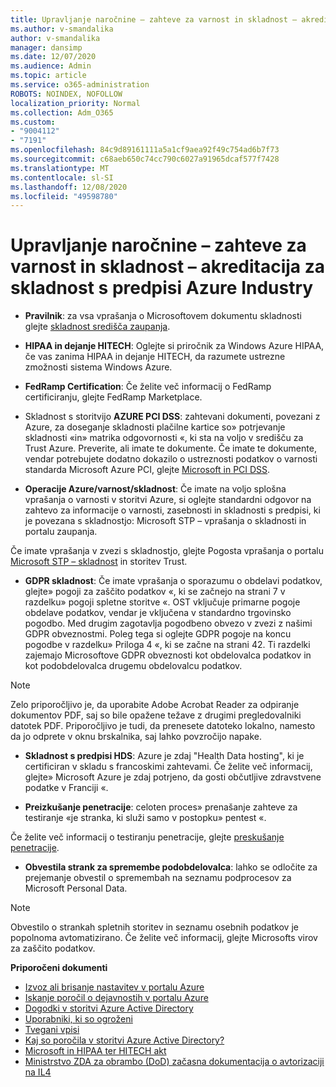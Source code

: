 ```yaml
---
title: Upravljanje naročnine – zahteve za varnost in skladnost – akreditacija za skladnost s predpisi Azure Industry
ms.author: v-smandalika
author: v-smandalika
manager: dansimp
ms.date: 12/07/2020
ms.audience: Admin
ms.topic: article
ms.service: o365-administration
ROBOTS: NOINDEX, NOFOLLOW
localization_priority: Normal
ms.collection: Adm_O365
ms.custom:
- "9004112"
- "7191"
ms.openlocfilehash: 84c9d89161111a5a1cf9aea92f49c754ad6b7f73
ms.sourcegitcommit: c68aeb650c74cc790c6027a91965dcaf577f7428
ms.translationtype: MT
ms.contentlocale: sl-SI
ms.lasthandoff: 12/08/2020
ms.locfileid: "49598780"
---
```

# <a name="subscription-management---security-and-compliance-requests---azure-industry-compliance-accreditation"></a>Upravljanje naročnine – zahteve za varnost in skladnost – akreditacija za skladnost s predpisi Azure Industry

- **Pravilnik**: za vsa vprašanja o Microsoftovem dokumentu skladnosti glejte [skladnost središča zaupanja](https://docs.microsoft.com/compliance/regulatory/offering-SOC).

- **HIPAA in dejanje HITECH**: Oglejte si priročnik za Windows Azure HIPAA, če vas zanima HIPAA in dejanje HITECH, da razumete ustrezne zmožnosti sistema Windows Azure.

- **FedRamp Certification**: Če želite več informacij o FedRamp certificiranju, glejte FedRamp Marketplace.

- Skladnost s storitvijo **AZURE PCI DSS**: zahtevani dokumenti, povezani z Azure, za doseganje skladnosti plačilne kartice so» potrjevanje skladnosti «in» matrika odgovornosti «, ki sta na voljo v središču za Trust Azure. Preverite, ali imate te dokumente. Če imate te dokumente, vendar potrebujete dodatno dokazilo o ustreznosti podatkov o varnosti standarda Microsoft Azure PCI, glejte [Microsoft in PCI DSS](https://docs.microsoft.com/compliance/regulatory/offering-PCI-DSS).

- **Operacije Azure/varnost/skladnost**: Če imate na voljo splošna vprašanja o varnosti v storitvi Azure, si oglejte standardni odgovor na zahtevo za informacije o varnosti, zasebnosti in skladnosti s predpisi, ki je povezana s skladnostjo: Microsoft STP – vprašanja o skladnosti in portalu zaupanja.

Če imate vprašanja v zvezi s skladnostjo, glejte Pogosta vprašanja o portalu [Microsoft STP – skladnost](https://www.microsoft.com/trust-center/compliance/compliance-overview) in storitev Trust.

- **GDPR skladnost**: Če imate vprašanja o sporazumu o obdelavi podatkov, glejte» pogoji za zaščito podatkov «, ki se začnejo na strani 7 v razdelku» pogoji spletne storitve «. OST vključuje primarne pogoje obdelave podatkov, vendar je vključena v standardno trgovinsko pogodbo. Med drugim zagotavlja pogodbeno obvezo v zvezi z našimi GDPR obveznostmi. Poleg tega si oglejte GDPR pogoje na koncu pogodbe v razdelku» Priloga 4 «, ki se začne na strani 42. Ti razdelki zajemajo Microsoftove GDPR obveznosti kot obdelovalca podatkov in kot podobdelovalca drugemu obdelovalcu podatkov.

> [!NOTE]
> Zelo priporočljivo je, da uporabite Adobe Acrobat Reader za odpiranje dokumentov PDF, saj so bile opažene težave z drugimi pregledovalniki datotek PDF. Priporočljivo je tudi, da prenesete datoteko lokalno, namesto da jo odprete v oknu brskalnika, saj lahko povzročijo napake.

- **Skladnost s predpisi HDS**: Azure je zdaj "Health Data hosting", ki je certificiran v skladu s francoskimi zahtevami. Če želite več informacij, glejte» Microsoft Azure je zdaj potrjeno, da gosti občutljive zdravstvene podatke v Franciji «.

- **Preizkušanje penetracije**: celoten proces» prenašanje zahteve za testiranje «je stranka, ki služi samo v postopku» pentest «.

Če želite več informacij o testiranju penetracije, glejte [preskušanje penetracije](https://docs.microsoft.com/azure/security/fundamentals/pen-testing).

- **Obvestila strank za spremembe podobdelovalca**: lahko se odločite za prejemanje obvestil o spremembah na seznamu podprocesov za Microsoft Personal Data.

> [!NOTE]
> Obvestilo o strankah spletnih storitev in seznamu osebnih podatkov je popolnoma avtomatizirano. Če želite več informacij, glejte Microsofts virov za zaščito podatkov.

**Priporočeni dokumenti**

- [Izvoz ali brisanje nastavitev v portalu Azure](https://docs.microsoft.com/azure/azure-portal/set-preferences)
- [Iskanje poročil o dejavnostih v portalu Azure](https://docs.microsoft.com/azure/active-directory/reports-monitoring/howto-find-activity-reports)
- [Dogodki v storitvi Azure Active Directory](https://docs.microsoft.com/azure/active-directory/identity-protection/overview-identity-protection)
- [Uporabniki, ki so ogroženi](https://docs.microsoft.com/azure/active-directory/identity-protection/overview-identity-protection)
- [Tvegani vpisi](https://docs.microsoft.com/azure/active-directory/identity-protection/overview-identity-protection)
- [Kaj so poročila v storitvi Azure Active Directory?](https://docs.microsoft.com/azure/active-directory/reports-monitoring/overview-reports)
- [Microsoft in HIPAA ter HITECH akt](https://docs.microsoft.com/compliance/regulatory/offering-hipaa-hitech)
- [Ministrstvo ZDA za obrambo (DoD) začasna dokumentacija o avtorizaciji na IL4](https://docs.microsoft.com/compliance/regulatory/offering-DoD-DISA-L2-L4-L5)













